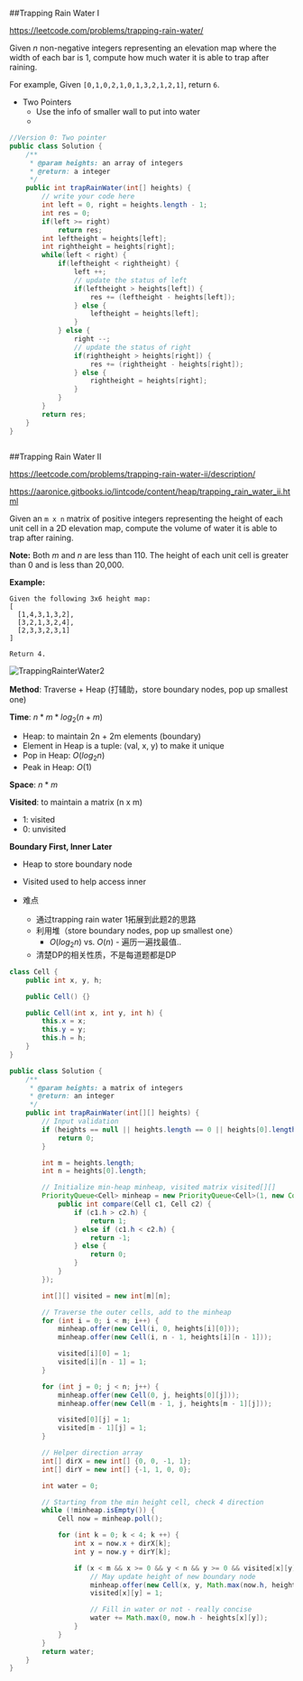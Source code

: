 ##Trapping Rain Water I 

https://leetcode.com/problems/trapping-rain-water/

Given *n* non-negative integers representing an elevation map where the width of each bar is 1, compute how much water it is able to trap after raining.

For example, 
Given `[0,1,0,2,1,0,1,3,2,1,2,1]`, return `6`.



* Two Pointers
  * Use the info of smaller wall to put into water
  * ​

```java
//Version 0: Two pointer
public class Solution {
    /**
     * @param heights: an array of integers
     * @return: a integer
     */
    public int trapRainWater(int[] heights) {
        // write your code here
        int left = 0, right = heights.length - 1; 
        int res = 0;
        if(left >= right)
            return res;
        int leftheight = heights[left];
        int rightheight = heights[right];
        while(left < right) {
            if(leftheight < rightheight) {
                left ++;
                // update the status of left
                if(leftheight > heights[left]) {
                    res += (leftheight - heights[left]);
                } else {
                    leftheight = heights[left];
                }
            } else {
                right --;
                // update the status of right
                if(rightheight > heights[right]) {
                    res += (rightheight - heights[right]);
                } else {
                    rightheight = heights[right];
                }
            }
        }
        return res;
    }
} 



```





##Trapping Rain Water II

https://leetcode.com/problems/trapping-rain-water-ii/description/

https://aaronice.gitbooks.io/lintcode/content/heap/trapping_rain_water_ii.html

Given an `m x n` matrix of positive integers representing the height of each unit cell in a 2D elevation map, compute the volume of water it is able to trap after raining.

**Note:**
Both *m* and *n* are less than 110. The height of each unit cell is greater than 0 and is less than 20,000.

**Example:**

```
Given the following 3x6 height map:
[
  [1,4,3,1,3,2],
  [3,2,1,3,2,4],
  [2,3,3,2,3,1]
]

Return 4.
```



![TrappingRainterWater2](/Users/IanChan/Desktop/Interview/images/TrappingRainterWater2.png)



**Method**: Traverse + Heap (打辅助，store boundary nodes, pop up smallest one)



**Time**: $n*m*log_2(n+m)$

* Heap: to maintain 2n + 2m elements (boundary)
* Element in Heap is a tuple: (val, x, y) to make it unique
* Pop in Heap: $O(log_2 n)$
* Peak in Heap: $O(1)$

**Space**: $n * m$



**Visited**: to maintain a matrix (n x m) 

* 1: visited
* 0: unvisited



**Boundary First, Inner Later**

* Heap to store boundary node
* Visited used to help access inner



* 难点
  * 通过trapping rain water 1拓展到此题2的思路
  * 利用堆（store boundary nodes, pop up smallest one）
    * $O(log_2 n)$ vs. $O(n)$ - 遍历一遍找最值..
  * 清楚DP的相关性质，不是每道题都是DP

```java
class Cell {
    public int x, y, h;

    public Cell() {}

    public Cell(int x, int y, int h) {
        this.x = x;
        this.y = y;
        this.h = h;
    }
}

public class Solution {
    /**
     * @param heights: a matrix of integers
     * @return: an integer
     */
    public int trapRainWater(int[][] heights) {
        // Input validation
        if (heights == null || heights.length == 0 || heights[0].length == 0) {
            return 0;
        }

        int m = heights.length;
        int n = heights[0].length;

        // Initialize min-heap minheap, visited matrix visited[][]
        PriorityQueue<Cell> minheap = new PriorityQueue<Cell>(1, new Comparator<Cell>() {
            public int compare(Cell c1, Cell c2) {
                if (c1.h > c2.h) {
                    return 1;
                } else if (c1.h < c2.h) {
                    return -1;
                } else {
                    return 0;
                }
            }
        });

        int[][] visited = new int[m][n];

        // Traverse the outer cells, add to the minheap
        for (int i = 0; i < m; i++) {
            minheap.offer(new Cell(i, 0, heights[i][0]));
            minheap.offer(new Cell(i, n - 1, heights[i][n - 1]));

            visited[i][0] = 1;
            visited[i][n - 1] = 1;
        }

        for (int j = 0; j < n; j++) {
            minheap.offer(new Cell(0, j, heights[0][j]));
            minheap.offer(new Cell(m - 1, j, heights[m - 1][j]));

            visited[0][j] = 1;
            visited[m - 1][j] = 1;
        }

        // Helper direction array
        int[] dirX = new int[] {0, 0, -1, 1};
        int[] dirY = new int[] {-1, 1, 0, 0};

        int water = 0;

        // Starting from the min height cell, check 4 direction
        while (!minheap.isEmpty()) {
            Cell now = minheap.poll();

            for (int k = 0; k < 4; k ++) {
                int x = now.x + dirX[k];
                int y = now.y + dirY[k];

                if (x < m && x >= 0 && y < n && y >= 0 && visited[x][y] != 1) {
                    // May update height of new boundary node
                    minheap.offer(new Cell(x, y, Math.max(now.h, heights[x][y])));
                    visited[x][y] = 1;

                    // Fill in water or not - really concise
                    water += Math.max(0, now.h - heights[x][y]);
                }
            }
        }
        return water;
    }
}

```















